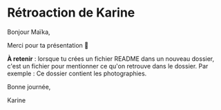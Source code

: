 # Rétroaction de Karine

Bonjour Maïka,

Merci pour ta présentation 🙂

**À retenir** : lorsque tu crées un fichier README dans un nouveau dossier, c'est un fichier pour mentionner ce qu'on retrouve dans le dossier. Par exemple : Ce dossier contient les photographies.

Bonne journée,

Karine

